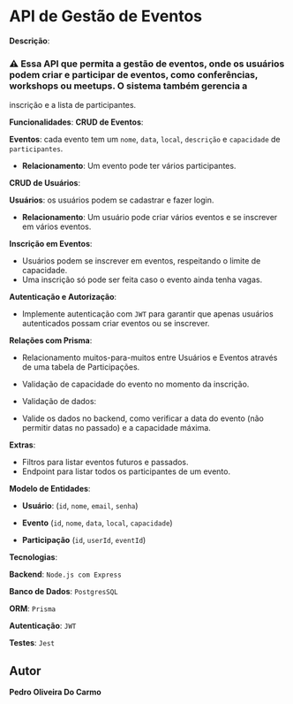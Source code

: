 # **API de Gestão de Eventos**

**Descrição**:
### ⚠️ Essa API que permita a gestão de eventos, onde os usuários podem criar e participar de eventos, como conferências, workshops ou meetups. O sistema também gerencia a 
  inscrição e a lista de participantes.

**Funcionalidades**:
**CRUD de Eventos**:

**Eventos**: cada evento tem um `nome`, `data`, `local`, `descrição` e `capacidade` de `participantes`.
- **Relacionamento**: Um evento pode ter vários participantes.
  
**CRUD de Usuários**:

**Usuários**: os usuários podem se cadastrar e fazer login.

- **Relacionamento**: Um usuário pode criar vários eventos e se inscrever em vários eventos.
  
**Inscrição em Eventos**:

- Usuários podem se inscrever em eventos, respeitando o limite de capacidade.
- Uma inscrição só pode ser feita caso o evento ainda tenha vagas.
  
**Autenticação e Autorização**:

- Implemente autenticação com `JWT` para garantir que apenas usuários autenticados possam criar eventos ou se inscrever.
  
**Relações com Prisma**:

- Relacionamento muitos-para-muitos entre Usuários e Eventos através de uma tabela de Participações.
- Validação de capacidade do evento no momento da inscrição.
- Validação de dados:

- Valide os dados no backend, como verificar a data do evento (não permitir datas no passado) e a capacidade máxima.

**Extras**:

- Filtros para listar eventos futuros e passados.
- Endpoint para listar todos os participantes de um evento.

**Modelo de Entidades**:

- **Usuário**: (`id`, `nome`, `email`, `senha`)
  
- **Evento** (`id`, `nome`, `data`, `local`, `capacidade`)

- **Participação** (`id`, `userId`, `eventId`)

**Tecnologias**:

**Backend**: `Node.js com Express`
  
**Banco de Dados**: `PostgresSQL`

**ORM**: `Prisma`

**Autenticação**: `JWT`

**Testes**: `Jest` 


## Autor

**Pedro Oliveira Do Carmo**
